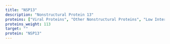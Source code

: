 ```yaml
---
title: "NSP13"
description: "Nonstructural Protein 13"
proteins: ["Viral Proteins", "Other Nonstructural Proteins", "Low Interest Proteins"]
proteins_weight: 113
target: ""
protein: "NSP13"
---
```


